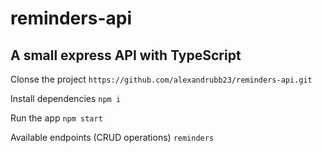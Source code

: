 # reminders-api

## A small express API with TypeScript

Clonse the project
``
https://github.com/alexandrubb23/reminders-api.git
``

Install dependencies
``
npm i
``

Run the app
``
npm start
``

Available endpoints (CRUD operations)
``
reminders
``
